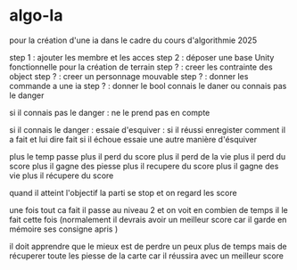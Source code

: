 # algo-Ia
pour la création d'une ia dans le cadre du cours d'algorithmie 2025

step 1 : ajouter les membre et les acces 
step 2 : déposer une base Unity fonctionnelle pour la création de terrain 
step ? : creer les contrainte des object 
step ? : creer un personnage mouvable 
step ? : donner les commande a une ia 
step ? : donner le bool connais le daner ou connais pas le danger 

si il connais pas le danger : ne le prend pas en compte 

  si il connais le danger : 
    essaie d'esquiver : 
        si il réussi enregister comment il a fait et lui dire fait 
        si il échoue essaie une autre manière d'ésquiver 
        
plus le temp passe plus il perd du score 
plus il perd de la vie plus il perd du score 
plus il gagne des piesse plus il recupere du score 
plus il gagne des vie plus il récupere du score 

quand il atteint l'objectif la parti se stop et on regard les score

une fois tout ca fait il passe au niveau 2 et on voit en combien de temps il le fait cette fois (normalement il devrais avoir un meilleur score car il garde en mémoire ses consigne apris )

il doit apprendre que le mieux est de perdre un peux plus de temps mais de récuperer toute les piesse de la carte car il réussira avec un meilleur score 
